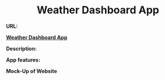 <h1 align="center">Weather Dashboard App</h1>
<p><b>URL: <b></p><a href="https://github.com/icohen90/challenge6/blob/main/assets/images/Weather%20App.gif"> Weather Dashboard App</a>

  <p><b>Description: </b></p>
  
  <p><b>App features:</b></p>
  
  <p><b>Mock-Up of Website</b></p>
